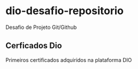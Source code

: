 # dio-desafio-repositorio
Desafio de Projeto Git/Github
## Cerficados Dio
Primeiros certificados adquiridos na plataforma DIO

